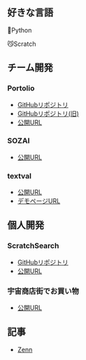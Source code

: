 ## 好きな言語

🐍Python

😼Scratch

## チーム開発

### Portolio
- [GitHubリポジトリ](https://github.com/balckowl/portolio-new-3)
- [GitHubリポジトリ(旧)](https://github.com/esusaki/Portolio-Backend-API)
- [公開URL](https://zasetu-portolio.vercel.app/)

### SOZAI
- [公開URL](https://soz-ai.com/)

### textval
- [公開URL](https://chromewebstore.google.com/detail/textval/edhdcmcmaiakchhcembkhonndipcmeob)
- [デモページURL](https://demo-textval.vercel.app/)

## 個人開発

### ScratchSearch

- [GitHubリポジトリ](https://github.com/esusaki/ScratchSearch)
- [公開URL](https://scratchsearch.onrender.com/search?blocks-max=150&no-teigi=on)

### 宇宙商店街でお買い物

- [公開URL](https://scratch.mit.edu/projects/1071463257/)

## 記事

- [Zenn](https://zenn.dev/esusaki)
